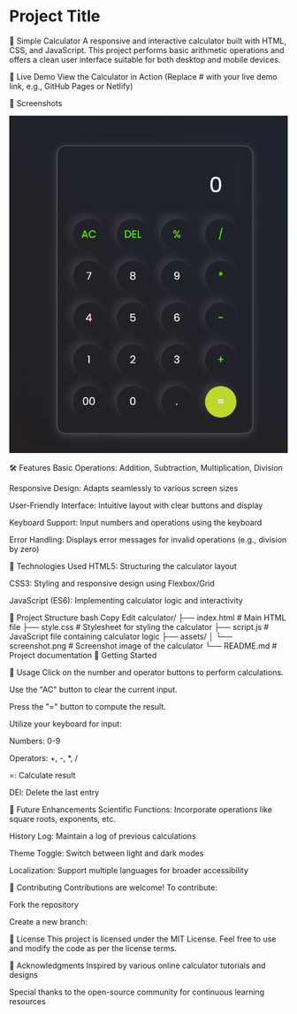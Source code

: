 # Project Title

🧮 Simple Calculator
A responsive and interactive calculator built with HTML, CSS, and JavaScript. This project performs basic arithmetic operations and offers a clean user interface suitable for both desktop and mobile devices.

🚀 Live Demo
View the Calculator in Action
(Replace # with your live demo link, e.g., GitHub Pages or Netlify)

📸 Screenshots

![screen-shot](https://github.com/Saikatrock/Calculator/blob/126629de61389f35a60cae469c783fc8bd1e201a/Screenshot%202025-06-23%20133953.png)


🛠️ Features
Basic Operations: Addition, Subtraction, Multiplication, Division

Responsive Design: Adapts seamlessly to various screen sizes

User-Friendly Interface: Intuitive layout with clear buttons and display

Keyboard Support: Input numbers and operations using the keyboard

Error Handling: Displays error messages for invalid operations (e.g., division by zero)

🧰 Technologies Used
HTML5: Structuring the calculator layout

CSS3: Styling and responsive design using Flexbox/Grid

JavaScript (ES6): Implementing calculator logic and interactivity

📂 Project Structure
bash
Copy
Edit
calculator/
├── index.html       # Main HTML file
├── style.css        # Stylesheet for styling the calculator
├── script.js        # JavaScript file containing calculator logic
├── assets/
│   └── screenshot.png  # Screenshot image of the calculator
└── README.md        # Project documentation
🚀 Getting Started


🎯 Usage
Click on the number and operator buttons to perform calculations.

Use the "AC" button to clear the current input.

Press the "=" button to compute the result.

Utilize your keyboard for input:

Numbers: 0-9

Operators: +, -, *, /

=: Calculate result

DEl: Delete the last entry

🧩 Future Enhancements
Scientific Functions: Incorporate operations like square roots, exponents, etc.

History Log: Maintain a log of previous calculations

Theme Toggle: Switch between light and dark modes

Localization: Support multiple languages for broader accessibility

🤝 Contributing
Contributions are welcome! To contribute:

Fork the repository

Create a new branch:


📝 License
This project is licensed under the MIT License.
Feel free to use and modify the code as per the license terms.

🙌 Acknowledgments
Inspired by various online calculator tutorials and designs

Special thanks to the open-source community for continuous learning resources

